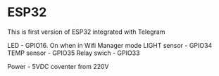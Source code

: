 # ESP32
This is first version of ESP32 integrated with Telegram

LED - GPIO16. On when in Wifi Manager mode
LIGHT sensor - GPIO34
TEMP sensor - GPIO35
Relay swich - GPIO33

Power - 5VDC coventer from 220V
